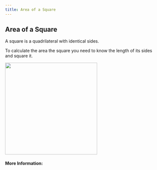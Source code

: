 ```yaml
---
title: Area of a Square
---
```

## Area of a Square

A square is a quadrilateral with identical sides.

To calculate the area the square you need to know the length of its sides and square it.

<img src="https://upload.wikimedia.org/wikipedia/commons/thumb/6/60/Five_Squared.svg/600px-Five_Squared.svg.png" width="300">

#### More Information:
<!-- Please add any articles you think might be helpful to read before writing the article -->


